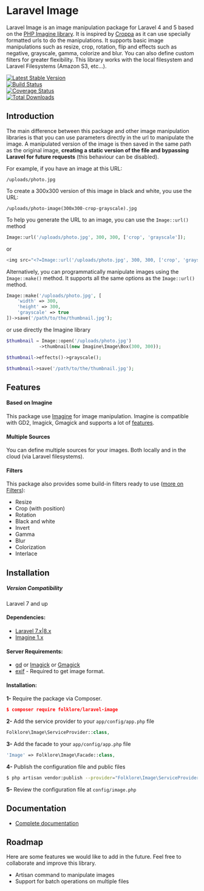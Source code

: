 # Laravel Image

Laravel Image is an image manipulation package for Laravel 4 and 5 based on the [PHP Imagine library](https://github.com/avalanche123/Imagine). It is inspired by [Croppa](https://github.com/BKWLD/croppa) as it can use specially formatted urls to do the manipulations. It supports basic image manipulations such as resize, crop, rotation, flip and effects such as negative, grayscale, gamma, colorize and blur. You can also define custom filters for greater flexibility. This library works with the local filesystem and Laravel Filesystems (Amazon S3, etc...).

[![Latest Stable Version](https://poser.pugx.org/folklore/laravel-image/v/stable.svg)](https://packagist.org/packages/folklore/laravel-image)  
[![Build Status](https://travis-ci.org/Folkloreatelier/laravel-image.png?branch=master)](https://travis-ci.org/Folkloreatelier/laravel-image)  
[![Coverage Status](https://coveralls.io/repos/Folkloreatelier/laravel-image/badge.svg?branch=v1&service=github)](https://coveralls.io/github/Folkloreatelier/laravel-image?branch=v1)  
[![Total Downloads](https://poser.pugx.org/folklore/laravel-image/downloads.svg)](https://packagist.org/packages/folklore/laravel-image)

## Introduction

The main difference between this package and other image manipulation libraries is that you can use parameters directly in the url to manipulate the image. A manipulated version of the image is then saved in the same path as the original image, **creating a static version of the file and bypassing Laravel for future requests** (this behaviour can be disabled).

For example, if you have an image at this URL:

```
/uploads/photo.jpg
```

To create a 300x300 version of this image in black and white, you use the URL:

```
/uploads/photo-image(300x300-crop-grayscale).jpg
```

To help you generate the URL to an image, you can use the `Image::url()` method

```php
Image::url('/uploads/photo.jpg', 300, 300, ['crop', 'grayscale']);
```

or

```php
<img src="<?=Image::url('/uploads/photo.jpg', 300, 300, ['crop', 'grayscale']))?>" />
```

Alternatively, you can programmatically manipulate images using the `Image::make()` method. It supports all the same options as the `Image::url()` method.

```php
Image::make('/uploads/photo.jpg', [
    'width' => 300,
    'height' => 300,
    'grayscale' => true
])->save('/path/to/the/thumbnail.jpg');
```

or use directly the Imagine library

```php
$thumbnail = Image::open('/uploads/photo.jpg')
            ->thumbnail(new Imagine\Image\Box(300, 300));

$thumbnail->effects()->grayscale();

$thumbnail->save('/path/to/the/thumbnail.jpg');
```

## Features

#### Based on Imagine
This package use [Imagine](https://github.com/avalanche123/Imagine) for image manipulation. Imagine is compatible with GD2, Imagick, Gmagick and supports a lot of [features](http://imagine.readthedocs.org/en/latest/).

#### Multiple Sources
You can define multiple sources for your images. Both locally and in the cloud (via Laravel filesystems).

#### Filters
This package also provides some build-in filters ready to use \([more on Filters](docs/filters.md)\):

* Resize
* Crop \(with position\)
* Rotation
* Black and white
* Invert
* Gamma
* Blur
* Colorization
* Interlace

## Installation

##### Version Compatibility

Laravel 7 and up

#### Dependencies:

* [Laravel 7.x|8.x](https://github.com/laravel/laravel)
* [Imagine 1.x](https://github.com/avalanche123/Imagine)

#### Server Requirements:

* [gd](http://php.net/manual/en/book.image.php) or [Imagick](http://php.net/manual/fr/book.imagick.php) or [Gmagick](http://www.php.net/manual/fr/book.gmagick.php)
* [exif](http://php.net/manual/en/book.exif.php) - Required to get image format.

#### Installation:

**1-** Require the package via Composer.

```json
$ composer require folklore/laravel-image
```

**2-** Add the service provider to your `app/config/app.php` file

```php
Folklore\Image\ServiceProvider::class,
```

**3-** Add the facade to your `app/config/app.php` file

```php
'Image' => Folklore\Image\Facade::class,
```

**4-** Publish the configuration file and public files

```bash
$ php artisan vendor:publish --provider="Folklore\Image\ServiceProvider"
```

**5-** Review the configuration file at `config/image.php`

## Documentation

* [Complete documentation](https://folkloreatelier.gitbooks.io/laravel-image/)

## Roadmap

Here are some features we would like to add in the future. Feel free to collaborate and improve this library.

* Artisan command to manipulate images
* Support for batch operations on multiple files

